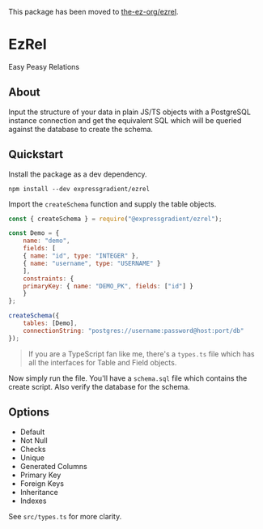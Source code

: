This package has been moved to [the-ez-org/ezrel](https://github.com/the-ez-org/ezrel).

# EzRel
Easy Peasy Relations

## About
Input the structure of your data in plain JS/TS objects with a PostgreSQL instance connection and get the equivalent SQL which will be queried against the database to create the schema.

## Quickstart
Install the package as a dev dependency.  
```
npm install --dev expressgradient/ezrel
```

Import the `createSchema` function and supply the table objects.  
```js
const { createSchema } = require("@expressgradient/ezrel");

const Demo = {
    name: "demo",
    fields: [
	{ name: "id", type: "INTEGER" },
	{ name: "username", type: "USERNAME" }
    ],
    constraints: {
	primaryKey: { name: "DEMO_PK", fields: ["id"] }
    }
};

createSchema({
    tables: [Demo],
    connectionString: "postgres://username:password@host:port/db"
});
```

> If you are a TypeScript fan like me, there's a `types.ts` file which has all the interfaces for Table and Field objects.  

Now simply run the file. You'll have a `schema.sql` file which contains the create script. Also verify the database for the schema.

## Options
* Default
* Not Null
* Checks
* Unique
* Generated Columns
* Primary Key
* Foreign Keys
* Inheritance
* Indexes

See `src/types.ts` for more clarity.
